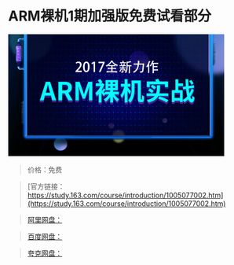 # ARM裸机1期加强版免费试看部分

![img](../../../assets/study163/free/32418711A71B31BA3B72887628B33817.jpg)

> 价格：免费

> [官方链接：https://study.163.com/course/introduction/1005077002.htm](https://study.163.com/course/introduction/1005077002.htm)

> [阿里网盘：]()

> [百度网盘：]()

> [夸克网盘：]()
